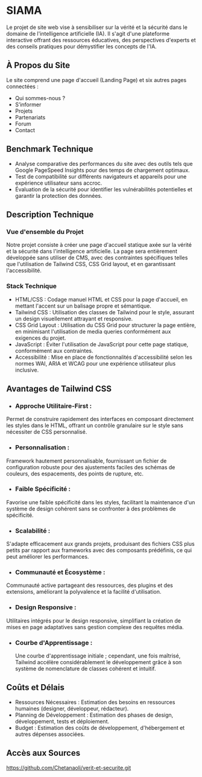 # SIAMA 
Le projet de site web vise à sensibiliser sur la vérité et la sécurité dans le domaine de l'intelligence artificielle (IA).
Il s'agit d'une plateforme interactive offrant des ressources éducatives, des perspectives d'experts et des conseils pratiques pour démystifier les concepts de l'IA.

## À Propos du Site

Le site comprend une page d'accueil (Landing Page) et six autres pages connectées :
- Qui sommes-nous ?
- S’informer
- Projets
- Partenariats
- Forum
- Contact

## Benchmark Technique

- Analyse comparative des performances du site avec des outils tels que Google PageSpeed Insights pour des temps de chargement optimaux.
- Test de compatibilité sur différents navigateurs et appareils pour une expérience utilisateur sans accroc.
- Évaluation de la sécurité pour identifier les vulnérabilités potentielles et garantir la protection des données.

## Description Technique

### Vue d'ensemble du Projet

Notre projet consiste à créer une page d'accueil statique axée sur la vérité et la sécurité dans l'intelligence artificielle. La page sera entièrement développée sans utiliser de CMS, avec des contraintes spécifiques telles que l'utilisation de Tailwind CSS, CSS Grid layout, et en garantissant l'accessibilité.

### Stack Technique

- HTML/CSS : Codage manuel HTML et CSS pour la page d'accueil, en mettant l'accent sur un balisage propre et sémantique.
- Tailwind CSS : Utilisation des classes de Tailwind pour le style, assurant un design visuellement attrayant et responsive.
- CSS Grid Layout : Utilisation du CSS Grid pour structurer la page entière, en minimisant l'utilisation de media queries conformément aux exigences du projet.
- JavaScript : Éviter l'utilisation de JavaScript pour cette page statique, conformément aux contraintes.
- Accessibilité : Mise en place de fonctionnalités d'accessibilité selon les normes WAI, ARIA et WCAG pour une expérience utilisateur plus inclusive.
  
## Avantages de Tailwind CSS

- ###  Approche Utilitaire-First : 
Permet de construire rapidement des interfaces en composant directement les styles dans le HTML, offrant un contrôle granulaire sur le style sans nécessiter de CSS personnalisé.

- ### Personnalisation :
 Framework hautement personnalisable, fournissant un fichier de configuration robuste pour des ajustements faciles des schémas de couleurs, des espacements, des points de rupture, etc.

- ### Faible Spécificité :
 Favorise une faible spécificité dans les styles, facilitant la maintenance d'un système de design cohérent sans se confronter à des problèmes de spécificité.

- ### Scalabilité : 
S'adapte efficacement aux grands projets, produisant des fichiers CSS plus petits par rapport aux frameworks avec des composants prédéfinis, ce qui peut améliorer les performances.

- ### Communauté et Écosystème : 
 Communauté active partageant des ressources, des plugins et des extensions, améliorant la polyvalence et la facilité d'utilisation.

- ### Design Responsive : 
Utilitaires intégrés pour le design responsive, simplifiant la création de mises en page adaptatives sans gestion complexe des requêtes média.

- ### Courbe d'Apprentissage :
  Une courbe d'apprentissage initiale ; cependant, une fois maîtrisé, Tailwind accélère considérablement le développement grâce à son système de nomenclature de classes cohérent et intuitif.

## Coûts et Délais

- Ressources Nécessaires : Estimation des besoins en ressources humaines (designer, développeur, rédacteur).
- Planning de Développement : Estimation des phases de design, développement, tests et déploiement.
- Budget : Estimation des coûts de développement, d'hébergement et autres dépenses associées.

## Accès aux Sources

https://github.com/Chetanaoli/verit-et-securite.git

